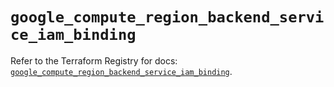 # `google_compute_region_backend_service_iam_binding`

Refer to the Terraform Registry for docs: [`google_compute_region_backend_service_iam_binding`](https://registry.terraform.io/providers/hashicorp/google-beta/5.23.0/docs/resources/google_compute_region_backend_service_iam_binding).
